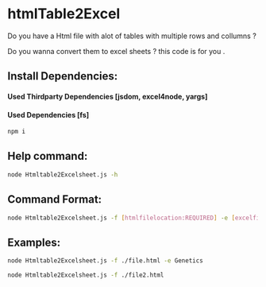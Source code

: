 # htmlTable2Excel

Do you have a Html file with alot of tables with multiple rows and collumns ?

Do you wanna convert them to excel sheets ? this code is for you .



## Install Dependencies:
#### Used Thirdparty Dependencies [jsdom, excel4node, yargs]
#### Used Dependencies [fs]

```bash
npm i
```
## Help command:
```bash
node Htmltable2Excelsheet.js -h
```

## Command Format:
```bash
node Htmltable2Excelsheet.js -f [htmlfilelocation:REQUIRED] -e [excelfilename] 
```

## Examples:
```bash
node Htmltable2Excelsheet.js -f ./file.html -e Genetics 
```

```bash
node Htmltable2Excelsheet.js -f ./file2.html
```
